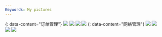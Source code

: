 ```yaml
---
Keywords: My pictures
---
```


{: data-content="订单管理"}
![](/static/order/2.png)
![](/static/order/3.png)
![](/static/order/4.png)
![](/static/order/5.png)
{: data-content="网络管理"}
![](/static/network/1.png)
![](/static/network/2.png)
![](/static/network/3.png)
![](/static/network/4.png)


